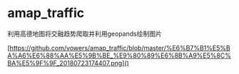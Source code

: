 # amap_traffic
利用高德地图将交融趋势爬取并利用geopands绘制图片



[https://github.com/vowers/amap_traffic/blob/master/%E6%B7%B1%E5%BA%A6%E6%88%AA%E5%9B%BE_%E9%80%89%E6%8B%A9%E5%8C%BA%E5%9F%9F_20180723174407.png]()
